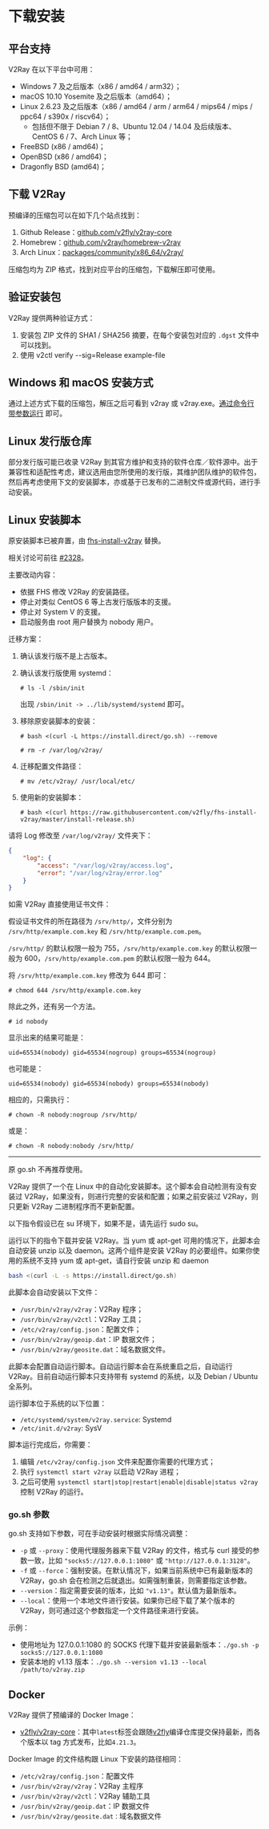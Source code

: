 # 下载安装

## 平台支持

V2Ray 在以下平台中可用：

* Windows 7 及之后版本（x86 / amd64 / arm32）；
* macOS 10.10 Yosemite 及之后版本（amd64）；
* Linux 2.6.23 及之后版本（x86 / amd64 / arm / arm64 / mips64 / mips / ppc64 / s390x / riscv64）；
  * 包括但不限于 Debian 7 / 8、Ubuntu 12.04 / 14.04 及后续版本、CentOS 6 / 7、Arch Linux 等；
* FreeBSD (x86 / amd64)；
* OpenBSD (x86 / amd64)；
* Dragonfly BSD (amd64)；

## 下载 V2Ray

预编译的压缩包可以在如下几个站点找到：

1. Github Release：[github.com/v2fly/v2ray-core](https://github.com/v2fly/v2ray-core/releases)
2. Homebrew：[github.com/v2ray/homebrew-v2ray](https://github.com/v2ray/homebrew-v2ray)
3. Arch Linux：[packages/community/x86_64/v2ray/](https://www.archlinux.org/packages/community/x86_64/v2ray/)

压缩包均为 ZIP 格式，找到对应平台的压缩包，下载解压即可使用。

## 验证安装包

V2Ray 提供两种验证方式：

1. 安装包 ZIP 文件的 SHA1 / SHA256 摘要，在每个安装包对应的 `.dgst` 文件中可以找到。
2. 使用 v2ctl verify --sig=Release example-file

## Windows 和 macOS 安装方式

通过上述方式下载的压缩包，解压之后可看到 v2ray 或 v2ray.exe。[通过命令行带参数运行](command.md) 即可。

## Linux 发行版仓库

部分发行版可能已收录 V2Ray 到其官方维护和支持的软件仓库／软件源中。出于兼容性和适配性考虑，建议选用由您所使用的发行版，其维护团队维护的软件包，然后再考虑使用下文的安装脚本，亦或基于已发布的二进制文件或源代码，进行手动安装。

## Linux 安装脚本

原安装脚本已被弃置，由 [fhs-install-v2ray](https://github.com/v2fly/fhs-install-v2ray) 替换。

相关讨论可前往 [#2328](https://github.com/v2ray/v2ray-core/issues/2328)。

主要改动内容：

* 依据 FHS 修改 V2Ray 的安装路径。
* 停止对类似 CentOS 6 等上古发行版版本的支援。
* 停止对 System V 的支援。
* 启动服务由 root 用户替换为 nobody 用户。

迁移方案：

1. 确认该发行版不是上古版本。
2. 确认该发行版使用 systemd：

    ```plain
    # ls -l /sbin/init
    ```

    出现 `/sbin/init -> ../lib/systemd/systemd` 即可。

3. 移除原安装脚本的安装：

    ```plain
    # bash <(curl -L https://install.direct/go.sh) --remove

    # rm -r /var/log/v2ray/
    ```

4. 迁移配置文件路径：

    ```plain
    # mv /etc/v2ray/ /usr/local/etc/
    ```

5. 使用新的安装脚本：

    ```plain
    # bash <(curl https://raw.githubusercontent.com/v2fly/fhs-install-v2ray/master/install-release.sh)
    ```

请将 Log 修改至 `/var/log/v2ray/` 文件夹下：

```json
{
    "log": {
        "access": "/var/log/v2ray/access.log",
        "error": "/var/log/v2ray/error.log"
    }
}
```

如需 V2Ray 直接使用证书文件：

假设证书文件的所在路径为 `/srv/http/`，文件分别为 `/srv/http/example.com.key` 和 `/srv/http/example.com.pem`。

`/srv/http/` 的默认权限一般为 755，`/srv/http/example.com.key` 的默认权限一般为 600，`/srv/http/example.com.pem` 的默认权限一般为 644。

将 `/srv/http/example.com.key` 修改为 644 即可：

```plain
# chmod 644 /srv/http/example.com.key
```

除此之外，还有另一个方法。

```plain
# id nobody
```

显示出来的结果可能是：

```plain
uid=65534(nobody) gid=65534(nogroup) groups=65534(nogroup)
```

也可能是：

```plain
uid=65534(nobody) gid=65534(nobody) groups=65534(nobody)
```

相应的，只需执行：

```plain
# chown -R nobody:nogroup /srv/http/
```

或是：

```plain
# chown -R nobody:nobody /srv/http/
```

---

原 go.sh 不再推荐使用。

V2Ray 提供了一个在 Linux 中的自动化安装脚本。这个脚本会自动检测有没有安装过 V2Ray，如果没有，则进行完整的安装和配置；如果之前安装过 V2Ray，则只更新 V2Ray 二进制程序而不更新配置。

以下指令假设已在 su 环境下，如果不是，请先运行 sudo su。

运行以下的指令下载并安装 V2Ray。当 yum 或 apt-get 可用的情况下，此脚本会自动安装 unzip 以及 daemon。这两个组件是安装 V2Ray 的必要组件。如果你使用的系统不支持 yum 或 apt-get，请自行安装 unzip 和 daemon

```bash
bash <(curl -L -s https://install.direct/go.sh)
```

此脚本会自动安装以下文件：

* `/usr/bin/v2ray/v2ray`：V2Ray 程序；
* `/usr/bin/v2ray/v2ctl`：V2Ray 工具；
* `/etc/v2ray/config.json`：配置文件；
* `/usr/bin/v2ray/geoip.dat`：IP 数据文件；
* `/usr/bin/v2ray/geosite.dat`：域名数据文件。

此脚本会配置自动运行脚本。自动运行脚本会在系统重启之后，自动运行 V2Ray。目前自动运行脚本只支持带有 systemd 的系统，以及 Debian / Ubuntu 全系列。

运行脚本位于系统的以下位置：

* `/etc/systemd/system/v2ray.service`: Systemd
* `/etc/init.d/v2ray`: SysV

脚本运行完成后，你需要：

1. 编辑 `/etc/v2ray/config.json` 文件来配置你需要的代理方式；
2. 执行 `systemctl start v2ray` 以启动 V2Ray 进程；
3. 之后可使用 `systemctl start|stop|restart|enable|disable|status v2ray` 控制 V2Ray 的运行。

### go.sh 参数

go.sh 支持如下参数，可在手动安装时根据实际情况调整：

* `-p` 或 `--proxy`：使用代理服务器来下载 V2Ray 的文件，格式与 curl 接受的参数一致，比如 `"socks5://127.0.0.1:1080"` 或 `"http://127.0.0.1:3128"`。
* `-f` 或 `--force`：强制安装。在默认情况下，如果当前系统中已有最新版本的 V2Ray，go.sh 会在检测之后就退出。如需强制重装，则需要指定该参数。
* `--version`：指定需要安装的版本，比如 `"v1.13"`。默认值为最新版本。
* `--local`：使用一个本地文件进行安装。如果你已经下载了某个版本的 V2Ray，则可通过这个参数指定一个文件路径来进行安装。

示例：

* 使用地址为 127.0.0.1:1080 的 SOCKS 代理下载并安装最新版本：`./go.sh -p socks5://127.0.0.1:1080`
* 安装本地的 v1.13 版本：`./go.sh --version v1.13 --local /path/to/v2ray.zip`

## Docker

V2Ray 提供了预编译的 Docker Image：

* [v2fly/v2ray-core](https://hub.docker.com/r/v2fly/v2fly-core)：其中`latest`标签会跟随[v2fly](https://github.com/v2fly/docker-fly)编译仓库提交保持最新，而各个版本以 tag 方式发布，比如`4.21.3`。

Docker Image 的文件结构跟 Linux 下安装的路径相同：

* `/etc/v2ray/config.json`：配置文件
* `/usr/bin/v2ray/v2ray`：V2Ray 主程序
* `/usr/bin/v2ray/v2ctl`：V2Ray 辅助工具
* `/usr/bin/v2ray/geoip.dat`：IP 数据文件
* `/usr/bin/v2ray/geosite.dat：`域名数据文件
